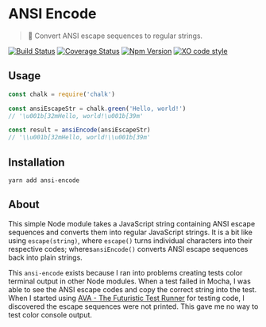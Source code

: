 # ANSI Encode

> 🔢  Convert ANSI escape sequences to regular strings.

[![Build Status](https://travis-ci.org/F1LT3R/ansi-encode.svg?branch=master)](https://travis-ci.org/F1LT3R/ansi-encode)
[![Coverage Status](https://coveralls.io/repos/github/F1LT3R/ansi-encode/badge.svg?branch=master)](https://coveralls.io/github/F1LT3R/ansi-encode?branch=master)
[![Npm Version](https://img.shields.io/npm/v/ansi-encode.svg)](https://www.npmjs.com/package/ansi-encode)
[![XO code style](https://img.shields.io/badge/code_style-XO-5ed9c7.svg)](https://github.com/sindresorhus/xo)

## Usage

```javascript
const chalk = require('chalk')

const ansiEscapeStr = chalk.green('Hello, world!')
// '\u001b[32mHello, world!\u001b[39m'

const result = ansiEncode(ansiEscapeStr)
// '\\u001b[32mHello, world!\\u001b[39m'
```

## Installation

```shell
yarn add ansi-encode
```

## About

This simple Node module takes a JavaScript string containing ANSI escape sequences and converts them into regular JavaScript strings. It is a bit like using `escape(string)`, where `escape()` turns individual characters into their respective codes; wheres`ansiEncode()` converts ANSI escape sequences back into plain strings.

This `ansi-encode` exists because I ran into problems creating tests color terminal output in other Node modules. When a test failed in Mocha, I was able to see the ANSI escape codes and copy the correct string into the test. When I started using [AVA - The Futuristic Test Runner](https://github.com/avajs/ava) for testing code, I discovered the escape sequences were not printed. This gave me no way to test color console output.

